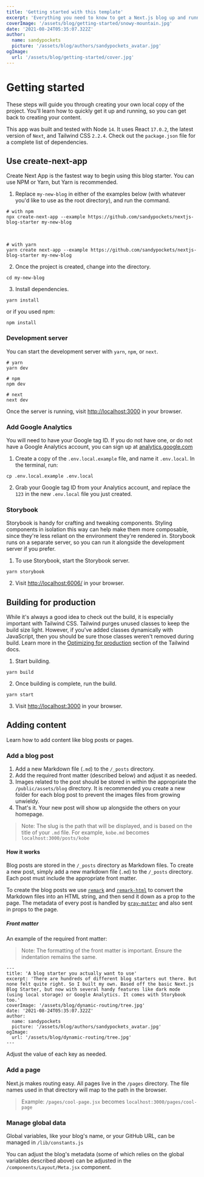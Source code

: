 ```yaml
---
title: 'Getting started with this template'
excerpt: 'Everything you need to know to get a Next.js blog up and running.'
coverImage: '/assets/blog/getting-started/snowy-mountain.jpg'
date: '2021-08-24T05:35:07.322Z'
author:
  name: sandypockets
  picture: '/assets/blog/authors/sandypockets_avatar.jpg'
ogImage:
  url: '/assets/blog/getting-started/cover.jpg'
---
```


# Getting started
These steps will guide you through creating your own local copy of the project. You'll learn how to quickly get it up and running, so you can get back to creating your content.

This app was built and tested with Node `14`. It uses React `17.0.2`, the latest version of `Next`, and Tailwind CSS `2.2.4`. Check out the `package.json` file for a complete list of dependencies.

## Use create-next-app

Create Next App is the fastest way to begin using this blog starter. You can use NPM or Yarn, but Yarn is recommended. 

1. Replace `my-new-blog` in either of the examples below (with whatever you'd like to use as the root directory), and run the command. 

```
# with npm
npx create-next-app --example https://github.com/sandypockets/nextjs-blog-starter my-new-blog
```

<br/>

```shell
# with yarn
yarn create next-app --example https://github.com/sandypockets/nextjs-blog-starter my-new-blog
```

2. Once the project is created, change into the directory. 

```shell
cd my-new-blog
```

3. Install dependencies. 

```shell
yarn install
```

or if you used npm:

```shell
npm install
```

### Development server

You can start the development server with `yarn`, `npm`, or `next`. 

```shell
# yarn
yarn dev

# npm
npm dev

# next
next dev
```

Once the server is running, visit [http://localhost:3000](http://localhost:3000) in your browser.

### Add Google Analytics

You will need to have your Google tag ID. If you do not have one, or do not have a Google Analytics account, you can sign up at [analytics.google.com](https://analytics.google.com/)

1. Create a copy of the `.env.local.example` file, and name it `.env.local`. In the terminal, run:

```shell
cp .env.local.example .env.local
```

2. Grab your Google tag ID from your Analytics account, and replace the `123` in the new `.env.local` file you just created.

### Storybook

Storybook is handy for crafting and tweaking components. Styling components in isolation this way can help make them more composable, since they're less reliant on the environment they're rendered in. Storybook runs on a separate server, so you can run it alongside the development server if you prefer.

1. To use Storybook, start the Storybook server.

```shell
yarn storybook
```

2. Visit [http://localhost:6006/](http://localhost:6006/) in your browser.

## Building for production

While it's always a good idea to check out the build, it is especially important with Tailwind CSS. Tailwind purges unused classes to keep the build size light. However, if you've added classes dynamically with JavaScript, then you should be sure those classes weren't removed during build. Learn more in the [Optimizing for production](https://tailwindcss.com/docs/optimizing-for-production) section of the Tailwind docs.

1. Start building.

```shell
yarn build
```

2. Once building is complete, run the build.

```shell
yarn start
```

3. Visit [http://localhost:3000](http://localhost:3000) in your browser.

## Adding content

Learn how to add content like blog posts or pages.

### Add a blog post

1. Add a new Markdown file (`.md`) to the `/_posts` directory.
2. Add the required front matter (described below) and adjust it as needed.
3. Images related to the post should be stored in within the appropriate the `/public/assets/blog` directory. It is recommended you create a new folder for each blog post to prevent the images files from growing unwieldy.
4. That's it. Your new post will show up alongside the others on your homepage.

> Note: The slug is the path that will be displayed, and is based on the title of your `.md` file. For example, `kobe.md` becomes `localhost:3000/posts/kobe`

#### How it works
Blog posts are stored in the `/_posts` directory as Markdown files. To create a new post, simply add a new markdown file (`.md`) to the `/_posts` directory. Each post must include the appropriate front matter.

To create the blog posts we use [`remark`](https://github.com/remarkjs/remark) and [`remark-html`](https://github.com/remarkjs/remark-html) to convert the Markdown files into an HTML string, and then send it down as a prop to the page. The metadata of every post is handled by [`gray-matter`](https://github.com/jonschlinkert/gray-matter) and also sent in props to the page.

##### Front matter
An example of the required front matter:

> Note: The formatting of the front matter is important. Ensure the indentation remains the same.

```text
---
title: 'A blog starter you actually want to use'
excerpt: 'There are hundreds of different blog starters out there. But none felt quite right. So I built my own. Based off the basic Next.js Blog Starter, but now with several handy features like dark mode (using local storage) or Google Analytics. It comes with Storybook too.'
coverImage: '/assets/blog/dynamic-routing/tree.jpg'
date: '2021-08-24T05:35:07.322Z'
author:
  name: sandypockets
  picture: '/assets/blog/authors/sandypockets_avatar.jpg'
ogImage:
  url: '/assets/blog/dynamic-routing/tree.jpg'
---
```

Adjust the value of each key as needed.

### Add a page

Next.js makes routing easy. All pages live in the `/pages` directory. The file names used in that directory will map to the path in the browser. 

> Example: `/pages/cool-page.jsx` becomes `localhost:3000/pages/cool-page`

### Manage global data

Global variables, like your blog's name, or your GitHub URL, can be managed in `/lib/constants.js`

You can adjust the blog's metadata (some of which relies on the global variables described above) can be adjusted in the `/components/Layout/Meta.jsx` component. 